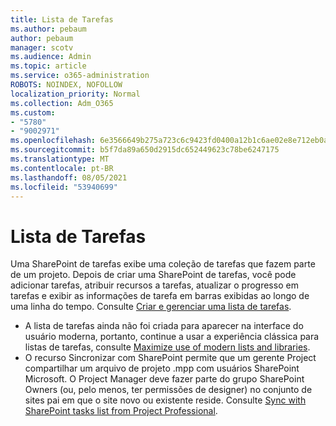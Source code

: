 ```yaml
---
title: Lista de Tarefas
ms.author: pebaum
author: pebaum
manager: scotv
ms.audience: Admin
ms.topic: article
ms.service: o365-administration
ROBOTS: NOINDEX, NOFOLLOW
localization_priority: Normal
ms.collection: Adm_O365
ms.custom:
- "5780"
- "9002971"
ms.openlocfilehash: 6e3566649b275a723c6c9423fd0400a12b1c6ae02e8e712eb0acc611720c72d9
ms.sourcegitcommit: b5f7da89a650d2915dc652449623c78be6247175
ms.translationtype: MT
ms.contentlocale: pt-BR
ms.lasthandoff: 08/05/2021
ms.locfileid: "53940699"
---
```

# <a name="task-list"></a>Lista de Tarefas

Uma SharePoint de tarefas exibe uma coleção de tarefas que fazem parte de um projeto. Depois de criar uma SharePoint de tarefas, você pode adicionar tarefas, atribuir recursos a tarefas, atualizar o progresso em tarefas e exibir as informações de tarefa em barras exibidas ao longo de uma linha do tempo. Consulte [Criar e gerenciar uma lista de tarefas](https://support.microsoft.com/office/466ad207-46fd-4c77-9af1-41bc23cec21a).  

-   A lista de tarefas ainda não foi criada para aparecer na interface do usuário moderna, portanto, continue a usar a experiência clássica para listas de tarefas, consulte [Maximize use of modern lists and libraries](https://docs.microsoft.com/sharepoint/dev/transform/modernize-userinterface-lists-and-libraries).
-   O recurso Sincronizar com SharePoint permite que um gerente Project compartilhar um arquivo de projeto .mpp com usuários SharePoint Microsoft. O Project Manager deve fazer parte do grupo SharePoint Owners (ou, pelo menos, ter permissões de designer) no conjunto de sites pai em que o site novo ou existente reside. Consulte [Sync with SharePoint tasks list from Project Professional](https://docs.microsoft.com/office/troubleshoot/project/sync-with-tasks-from-project).